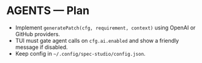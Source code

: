 # AGENTS — Plan

- Implement `generatePatch(cfg, requirement, context)` using OpenAI or GitHub providers.
- TUI must gate agent calls on `cfg.ai.enabled` and show a friendly message if disabled.
- Keep config in `~/.config/spec-studio/config.json`.

